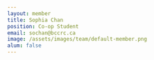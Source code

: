 ```yaml
---
layout: member
title: Sophia Chan
position: Co-op Student
email: sochan@bccrc.ca
image: /assets/images/team/default-member.png
alum: false
---
```

